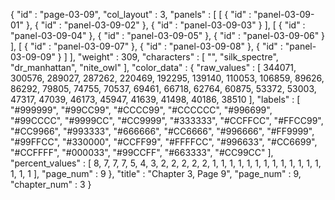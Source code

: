 {
  "id" : "page-03-09",
  "col_layout" : 3,
  "panels" : [
    [
      {
        "id" : "panel-03-09-01"
      },
      {
        "id" : "panel-03-09-02"
      },
      {
        "id" : "panel-03-09-03"
      }
    ],
    [
      {
        "id" : "panel-03-09-04"
      },
      {
        "id" : "panel-03-09-05"
      },
      {
        "id" : "panel-03-09-06"
      }
    ],
    [
      {
        "id" : "panel-03-09-07"
      },
      {
        "id" : "panel-03-09-08"
      },
      {
        "id" : "panel-03-09-09"
      }
    ]
  ],
  "weight" : 309,
  "characters" : [
    "",
    "silk_spectre",
    "dr_manhattan",
    "nite_owl"
  ],
  "color_data" : {
    "raw_values" : [
      344071,
      300576,
      289027,
      287262,
      220469,
      192295,
      139140,
      110053,
      106859,
      89626,
      86292,
      79805,
      74755,
      70537,
      69461,
      66718,
      62764,
      60875,
      53372,
      53003,
      47317,
      47039,
      46173,
      45947,
      41639,
      41498,
      40186,
      38510
    ],
    "labels" : [
      "#999999",
      "#99CC99",
      "#CCCC99",
      "#CCCCCC",
      "#996699",
      "#99CCCC",
      "#9999CC",
      "#CC9999",
      "#333333",
      "#CCFFCC",
      "#FFCC99",
      "#CC9966",
      "#993333",
      "#666666",
      "#CC6666",
      "#996666",
      "#FF9999",
      "#99FFCC",
      "#330000",
      "#CCFF99",
      "#FFFFCC",
      "#996633",
      "#CC6699",
      "#CCFFFF",
      "#000033",
      "#99CCFF",
      "#663333",
      "#CC99CC"
    ],
    "percent_values" : [
      8,
      7,
      7,
      7,
      5,
      4,
      3,
      2,
      2,
      2,
      2,
      2,
      1,
      1,
      1,
      1,
      1,
      1,
      1,
      1,
      1,
      1,
      1,
      1,
      1,
      1,
      1,
      1
    ],
    "page_num" : 9
  },
  "title" : "Chapter 3, Page 9",
  "page_num" : 9,
  "chapter_num" : 3
}
